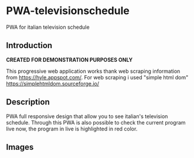 # PWA-televisionschedule
PWA for italian television schedule 

<h2> Introduction </h2>
<b>CREATED FOR DEMONSTRATION PURPOSES ONLY </b>

This progressive web application works thank web scraping information from https://hyle.appspot.com/.
For web scraping i used "simple html dom" https://simplehtmldom.sourceforge.io/ 

<h2> Description </h2>
PWA full responsive design that allow you to see italian's television schedule.
Through this PWA is also possible to check the current program live now, the program in live is highlighted in red color.

<h2> Images </h2>

